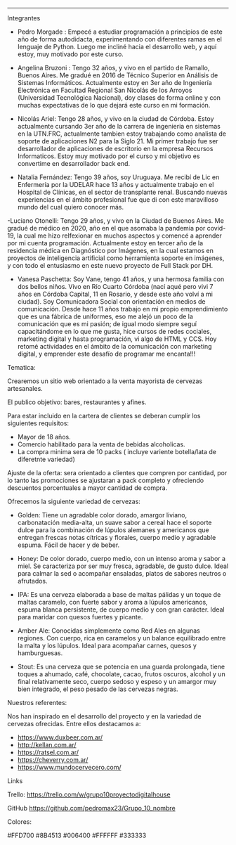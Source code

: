 -----------
Integrantes


- Pedro Morgade : Empecé a estudiar programación a principios de este año de forma autodidacta, experimentando con diferentes ramas en el lenguaje de Python. Luego me incliné hacia el desarrollo web, y aquí estoy, muy motivado por este curso.

- Angelina Bruzoni : Tengo 32 años, y vivo en el partido de Ramallo, Buenos Aires. Me gradué en 2016 de Técnico Superior en Análisis de Sistemas Informáticos. Actualmente estoy en 3er año de Ingeniería Electrónica en  Facultad Regional San Nicolás de los Arroyos (Universidad Tecnológica Nacional), doy clases de forma online y con muchas expectativas de lo que dejará este curso en mi formación.

- Nicolás Ariel: Tengo 28 años, y vivo en la ciudad de Córdoba. Estoy actualmente cursando 3er año de la carrera de ingenieria en sistemas en la UTN.FRC, actualmente tambien estoy trabajando como analista de soporte de aplicaciones N2 para la Siglo 21. Mi primer trabajo fue ser desarrollador de aplicaciones de escritorio en la empresa Recursos Informaticos. Estoy muy motivado por el curso y mi objetivo es convertime en desarrollador back end. 

- Natalia Fernández: Tengo 39 años, soy Uruguaya. Me recibí de Lic en Enfermería por la UDELAR hace 13 años y actualmente trabajo en el Hospital de Clínicas, en el sector de transplante renal. Buscando nuevas experiencias en el ámbito profesional fue que di con este maravilloso mundo del cual quiero conocer más.

-Luciano Otonelli: Tengo 29 años, y vivo en la Ciudad de Buenos Aires. Me gradué de médico en 2020, año en el que asomaba la pandemia por covid-19, la cual me hizo relfexionar en muchos aspectos y comencé a aprender por mi cuenta programación. Actualmente estoy en tercer año de la residencia médica en Diagnóstico por Imágenes, en la cual estamos en proyectos de inteligencia artificial como herramienta soporte en imágenes, y con todo el entusiasmo en este nuevo proyecto de Full Stack por DH.

- Vanesa Paschetta: Soy Vane, tengo 41 años, y una hermosa familia con dos bellos niños. Vivo en Río Cuarto Córdoba (nací aqué pero vivi 7 años en Córdoba Capital, 11 en Rosario, y desde este año volví a mi ciudad). Soy Comunicadora Social con orientación en medios de comunicación. Desde hace 11 años trabajo en mi propio emprendimiento que es una fábrica de uniformes, eso me alejó un poco de la comunicación que es mi pasión; de igual modo siempre seguí capacitándome en lo que me gusta, hice cursos de redes cociales, marketing digital y hasta programación, vi algo de HTML y CCS. Hoy retomé actividades en el ámbito de la comunicación con marketing digital, y emprender este desafío de programar me encanta!!!

Tematica:

Crearemos un sitio web orientado a la venta mayorista de cervezas artesanales.


El publico objetivo: bares, restaurantes y afines. 


Para estar incluido en la cartera de clientes se deberan cumplir los siguientes requisitos:
- Mayor de 18 años.
- Comercio habilitado para la venta de bebidas alcoholicas.
- La compra minima sera de 10 packs ( incluye variente botella/lata de diferetnte variedad)


Ajuste de la oferta: sera orientado a clientes que compren por cantidad, por lo tanto las promociones se ajustaran a pack completo y ofreciendo descuentos porcentuales a mayor cantidad de compra.


Ofrecemos la siguiente variedad de cervezas:

- Golden: Tiene un agradable color dorado, amargor liviano, carbonatación media-alta, un suave sabor a cereal hace el soporte dulce para la combinación de lúpulos alemanes y americanos que entregan frescas notas cítricas y florales, cuerpo medio y agradable espuma. Fácil de hacer y de beber.

- Honey: De color dorado, cuerpo medio, con un intenso aroma y sabor a miel. Se caracteriza por ser muy fresca, agradable, de gusto dulce. Ideal para calmar la sed o acompañar ensaladas, platos de sabores neutros o afrutados.

- IPA: Es una cerveza elaborada a base de maltas pálidas y un toque de maltas caramelo, con fuerte sabor y aroma a lúpulos americanos, espuma blanca persistente, de cuerpo medio y con gran carácter. Ideal para maridar con quesos fuertes y picante.

- Amber Ale: Conocidas simplemente como Red Ales en algunas regiones. Con cuerpo, rica en caramelos y un balance equilibrado entre la malta y los lúpulos. Ideal para acompañar carnes, quesos y hamburguesas.

- Stout: Es una cerveza que se potencia en una guarda prolongada, tiene toques a ahumado, café, chocolate, cacao, frutos oscuros, alcohol y un final relativamente seco, cuerpo sedoso y espeso y un amargor muy bien integrado, el peso pesado de las cervezas negras.


Nuestros referentes:

Nos han inspirado en el desarrollo del proyecto y en la variedad de cervezas ofrecidas. Entre ellos destacamos a:

- https://www.duxbeer.com.ar/
- http://kellan.com.ar/
- https://ratsel.com.ar/
- https://cheverry.com.ar/
- https://www.mundocervecero.com/


Links

Trello: 
https://trello.com/w/grupo10proyectodigitalhouse

GitHub
https://github.com/pedromax23/Grupo_10_nombre

Colores:

#FFD700
#8B4513
#006400
#FFFFFF
#333333